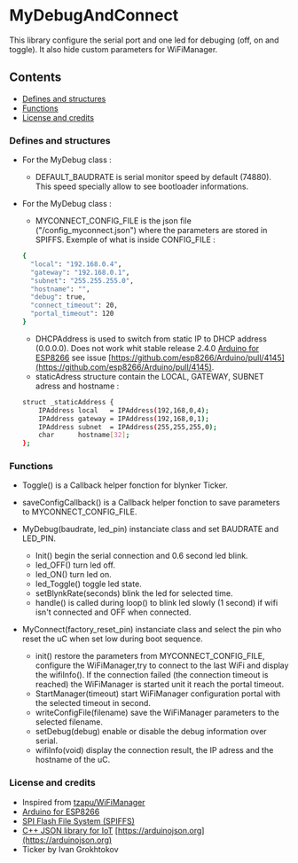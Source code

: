 # MyDebugAndConnect
This library configure the serial port and one led for debuging (off, on and toggle).
It also hide custom parameters for WiFiManager.

## Contents
- [Defines and structures](#defines-and-structures)  
- [Functions](#functions)
- [License and credits](#license-and-credits)

### Defines and structures
* For the MyDebug class :
  * DEFAULT_BAUDRATE is serial monitor speed by default (74880).  This speed specially allow to see bootloader informations.
  
* For the MyDebug class :
    * MYCONNECT_CONFIG_FILE is the json file ("/config_myconnect.json") where the parameters are stored in SPIFFS.
      Exemple of what is inside CONFIG_FILE :
  ```bash
  {
    "local": "192.168.0.4",
    "gateway": "192.168.0.1",
    "subnet": "255.255.255.0",
    "hostname": "",
    "debug": true,
    "connect_timeout": 20,
    "portal_timeout": 120
  }
  ```
  * DHCPAddress is used to switch from static IP to DHCP address (0.0.0.0).  Does not work whit stable release 2.4.0 [Arduino for ESP8266](https://github.com/esp8266/Arduino) see issue [https://github.com/esp8266/Arduino/pull/4145](https://github.com/esp8266/Arduino/pull/4145).
  * staticAdress structure contain the LOCAL, GATEWAY, SUBNET adress and hostname :
  ```bash
  struct _staticAddress {
	  IPAddress	local	= IPAddress(192,168,0,4);
	  IPAddress	gateway	= IPAddress(192,168,0,1);
	  IPAddress	subnet	= IPAddress(255,255,255,0);
	  char		hostname[32];
  };
  ```

### Functions
* Toggle() is a Callback helper fonction for blynker Ticker.
* saveConfigCallback() is a Callback helper fonction to save parameters to MYCONNECT_CONFIG_FILE.

* MyDebug(baudrate, led_pin) instanciate class and set BAUDRATE and LED_PIN.
  * Init() begin the serial connection and 0.6 second led blink.
  * led_OFF() turn led off.
  * led_ON() turn led on.
  * led_Toggle() toggle led state.
  * setBlynkRate(seconds) blink the led for selected time.
  * handle() is called during loop() to blink led slowly (1 second) if wifi isn't connected and OFF when connected.
  
* MyConnect(factory_reset_pin) instanciate class and select the pin who reset the uC when set low during boot sequence.
  * init() restore the parameters from MYCONNECT_CONFIG_FILE, configure the WiFiManager,try to connect to the last WiFi and display the wifiInfo().  If the connection failed (the connection timeout is reached) the WiFiManager is started unit it reach the portal timeout.
  * StartManager(timeout) start WiFiManager configuration portal with the selected timeout in second.
  * writeConfigFile(filename) save the WiFiManager parameters to the selected filename.
  * setDebug(debug) enable or disable the debug information over serial.
  * wifiInfo(void) display the connection result, the IP adress and the hostname of the uC.

### License and credits
- Inspired from [tzapu/WiFiManager](https://github.com/tzapu/WiFiManager/tree/development)
- [Arduino for ESP8266](https://github.com/esp8266/Arduino)
- [SPI Flash File System (SPIFFS)](https://github.com/pellepl/spiffs)
- [C++ JSON library for IoT](https://github.com/bblanchon/ArduinoJson) [https://arduinojson.org](https://arduinojson.org)
- Ticker by Ivan Grokhtokov
